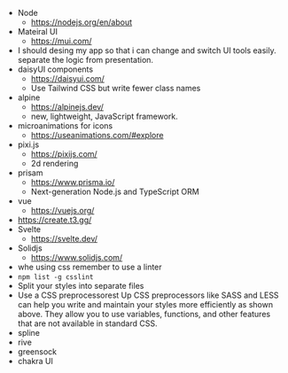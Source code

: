 - Node 
	- https://nodejs.org/en/about
- Mateiral UI
	- https://mui.com/
- I should desing my app so that i can change and switch UI tools easily. separate the logic from presentation.
- daisyUI components
	- https://daisyui.com/
	- Use Tailwind CSS but write fewer class names
- alpine
	- https://alpinejs.dev/
	- new, lightweight, JavaScript framework. 
- microanimations for icons
	- https://useanimations.com/#explore
- pixi.js
	- https://pixijs.com/
	- 2d rendering
- prisam
	- https://www.prisma.io/
	- Next-generation Node.js and TypeScript ORM
 - vue
	 - https://vuejs.org/
- https://create.t3.gg/
- Svelte
	- https://svelte.dev/
- Solidjs
	- https://www.solidjs.com/
- whe using css remember to use a linter
- `npm list -g csslint`
- Split your styles into separate files
- Use a CSS preprocessorest Up
CSS preprocessors like SASS and LESS can help you write and maintain your styles more efficiently as shown above. They allow you to use variables, functions, and other features that are not available in standard CSS.
- spline
- rive
- greensock
- chakra UI
